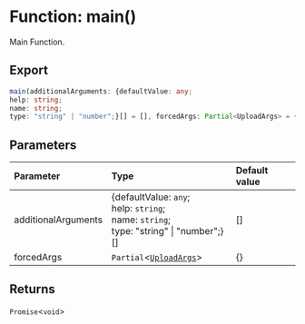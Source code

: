 # Function: main()

Main Function.

## Export

```ts
main(additionalArguments: {defaultValue: any;
help: string;
name: string;
type: "string" | "number";}[] = [], forcedArgs: Partial<UploadArgs> = {}): Promise<void>
```

## Parameters

| Parameter           | Type                                                                                                 | Default value |
| :------------------ | :--------------------------------------------------------------------------------------------------- | :------------ |
| additionalArguments | \{defaultValue: `any`;<br />help: `string`;<br />name: `string`;<br />type: "string" \| "number";}[] | []            |
| forcedArgs          | `Partial`<[`UploadArgs`](../interfaces/interface.UploadArgs.md)\>                                   | \{}           |

## Returns

`Promise`<`void`\>
